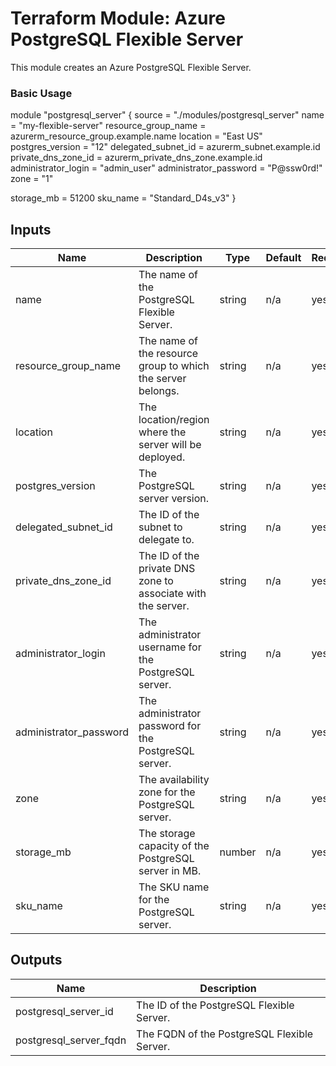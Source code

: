 # Terraform Module: Azure PostgreSQL Flexible Server

This module creates an Azure PostgreSQL Flexible Server.


### Basic Usage

module "postgresql_server" {
  source                 = "./modules/postgresql_server"
  name                   = "my-flexible-server"
  resource_group_name    = azurerm_resource_group.example.name
  location               = "East US"
  postgres_version       = "12"
  delegated_subnet_id    = azurerm_subnet.example.id
  private_dns_zone_id    = azurerm_private_dns_zone.example.id
  administrator_login    = "admin_user"
  administrator_password = "P@ssw0rd!"
  zone                   = "1"

  storage_mb             = 51200
  sku_name               = "Standard_D4s_v3"
}

## Inputs

| Name                  | Description                                                        | Type    | Default | Required |
|-----------------------|--------------------------------------------------------------------|---------|---------|----------|
| name                  | The name of the PostgreSQL Flexible Server.                         | string  | n/a     | yes      |
| resource_group_name   | The name of the resource group to which the server belongs.         | string  | n/a     | yes      |
| location              | The location/region where the server will be deployed.              | string  | n/a     | yes      |
| postgres_version      | The PostgreSQL server version.                                      | string  | n/a     | yes      |
| delegated_subnet_id   | The ID of the subnet to delegate to.                                 | string  | n/a     | yes      |
| private_dns_zone_id   | The ID of the private DNS zone to associate with the server.        | string  | n/a     | yes      |
| administrator_login   | The administrator username for the PostgreSQL server.               | string  | n/a     | yes      |
| administrator_password| The administrator password for the PostgreSQL server.               | string  | n/a     | yes      |
| zone                  | The availability zone for the PostgreSQL server.                    | string  | n/a     | yes      |
| storage_mb            | The storage capacity of the PostgreSQL server in MB.                | number  | n/a     | yes      |
| sku_name              | The SKU name for the PostgreSQL server.                             | string  | n/a     | yes      |

## Outputs

| Name                     | Description                                      |
|--------------------------|--------------------------------------------------|
| postgresql_server_id     | The ID of the PostgreSQL Flexible Server.        |
| postgresql_server_fqdn   | The FQDN of the PostgreSQL Flexible Server.      |
